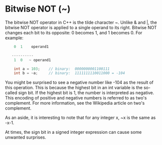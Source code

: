 # Bitwise NOT (~)

The bitwise NOT operator in C++ is the tilde character ~. Unlike & and |, the bitwise NOT operator is applied to a single operand to its right. Bitwise NOT changes each bit to its opposite: 0 becomes 1, and 1 becomes 0. For example:
```C++
    0  1    operand1

   ----------
    1  0   ~ operand1

    int a = 103;    // binary:  0000000001100111
    int b = ~a;     // binary:  1111111110011000 = -104
```
You might be surprised to see a negative number like -104 as the result of this operation. This is because the highest bit in an int variable is the so-called sign bit. If the highest bit is 1, the number is interpreted as negative. This encoding of positive and negative numbers is referred to as two's complement. For more information, see the Wikipedia article on two's complement.

As an aside, it is interesting to note that for any integer x, ~x is the same as -x-1.

At times, the sign bit in a signed integer expression can cause some unwanted surprises. 